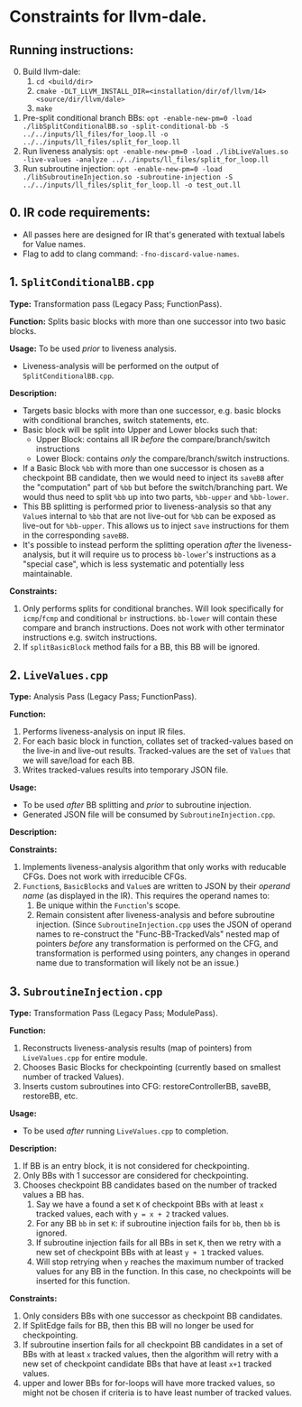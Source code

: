# Constraints for llvm-dale.

## Running instructions:
0. Build llvm-dale:
    1. `cd <build/dir>`
    2. `cmake -DLT_LLVM_INSTALL_DIR=<installation/dir/of/llvm/14> <source/dir/llvm/dale>`
    3. `make`
1. Pre-split conditional branch BBs:
    `opt -enable-new-pm=0 -load ./libSplitConditionalBB.so -split-conditional-bb -S ../../inputs/ll_files/for_loop.ll -o ../../inputs/ll_files/split_for_loop.ll`
2. Run liveness analysis:
    `opt -enable-new-pm=0 -load ./libLiveValues.so -live-values -analyze ../../inputs/ll_files/split_for_loop.ll`
3. Run subroutine injection:
    `opt -enable-new-pm=0 -load ./libSubroutineInjection.so -subroutine-injection -S ../../inputs/ll_files/split_for_loop.ll -o test_out.ll`

## 0. IR code requirements:
- All passes here are designed for IR that's generated with textual labels for Value names.
- Flag to add to clang command: `-fno-discard-value-names`.

## 1. `SplitConditionalBB.cpp`

**Type:**
Transformation pass (Legacy Pass; FunctionPass).

**Function:**
Splits basic blocks with more than one successor into two basic blocks.

**Usage:**
To be used *prior* to liveness analysis.
- Liveness-analysis will be performed on the output of `SplitConditionalBB.cpp`.

**Description:**
- Targets basic blocks with more than one successor, e.g. basic blocks with conditional branches, switch statements, etc.
- Basic block will be split into Upper and Lower blocks such that:
    * Upper Block: contains all IR *before* the compare/branch/switch instructions
    * Lower Block: contains *only* the compare/branch/switch instructions.
- If a Basic Block `%bb` with more than one successor is chosen as a checkpoint BB candidate, then we would need to inject its `saveBB` after the "computation" part of `%bb` but before the switch/branching part. We would thus need to split `%bb` up into two parts, `%bb-upper` and `%bb-lower`.
- This BB splitting is performed prior to liveness-analysis so that any `Value`s internal to `%bb` that are not live-out for `%bb` can be exposed as live-out for `%bb-upper`. This allows us to inject `save` instructions for them in the corresponding `saveBB`.
- It's possible to instead perform the splitting operation *after* the liveness-analysis, but it will require us to process `bb-lower`'s instructions as a "special case", which is less systematic and potentially less maintainable.

**Constraints:**
1. Only performs splits for conditional branches. Will look specifically for `icmp`/`fcmp` and conditional `br` instructions. `bb-lower` will contain these compare and branch instructions. Does not work with other terminator instructions e.g. switch instructions.
2. If `splitBasicBlock` method fails for a BB, this BB will be ignored.

## 2. `LiveValues.cpp`

**Type:**
Analysis Pass (Legacy Pass; FunctionPass).

**Function:**
1. Performs liveness-analysis on input IR files.
2. For each basic block in function, collates set of tracked-values based on the live-in and live-out results. Tracked-values are the set of `Values` that we will save/load for each BB.
3. Writes tracked-values results into temporary JSON file.

**Usage:**
- To be used *after* BB splitting and *prior* to subroutine injection.
- Generated JSON file will be consumed by `SubroutineInjection.cpp`.

**Description:**

**Constraints:**
1. Implements liveness-analysis algorithm that only works with reducable CFGs. Does not work with irreducible CFGs.
2. `Function`s, `BasicBlock`s and `Value`s are written to JSON by their *operand name* (as displayed in the IR). This requires the operand names to: 
    1. Be unique within the `Function`'s scope.
    2. Remain consistent after liveness-analysis and before subroutine injection.
(Since `SubroutineInjection.cpp` uses the JSON of operand names to re-construct the "Func-BB-TrackedVals" nested map of pointers *before* any transformation is performed on the CFG, and transformation is performed using pointers, any changes in operand name due to transformation will likely not be an issue.)

## 3. `SubroutineInjection.cpp`

**Type:**
Transformation Pass (Legacy Pass; ModulePass).

**Function:**
1. Reconstructs liveness-analysis results (map of pointers) from `LiveValues.cpp` for entire module.
2. Chooses Basic Blocks for checkpointing (currently based on smallest number of tracked Values).
3. Inserts custom subroutines into CFG: restoreControllerBB, saveBB, restoreBB, etc.

**Usage:**
- To be used *after* running `LiveValues.cpp` to completion.

**Description:**
1. If BB is an entry block, it is not considered for checkpointing.
2. Only BBs with 1 successor are considered for checkpointing.
3. Chooses checkpoint BB candidates based on the number of tracked values a BB has.
    1. Say we have a found a set `K` of checkpoint BBs with at least `x` tracked values, each with `y = x + 2` tracked values.
    2. For any BB `bb` in set `K`: if subroutine injection fails for `bb`, then `bb` is ignored.
    3. If subroutine injection fails for all BBs in set `K`, then we retry with a new set of checkpoint BBs with at least `y + 1` tracked values.
    4. Will stop retrying when `y` reaches the maximum number of tracked values for any BB in the function. In this case, no checkpoints will be inserted for this function.

**Constraints:**
1. Only considers BBs with one successor as checkpoint BB candidates.
2. If SplitEdge fails for BB, then this BB will no longer be used for checkpointing.
3. If subroutine insertion fails for all checkpoint BB candidates in a set of BBs with at least `x` tracked values, then the algorithm will retry with a new set of checkpoint candidate BBs that have at least `x+1` tracked values.
4. upper and lower BBs for for-loops will have more tracked values, so might not be chosen if criteria is to have least number of tracked values.